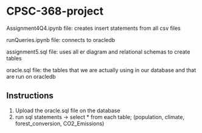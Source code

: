 # CPSC-368-project

Assignment4Q4.ipynb file: creates insert statements from all csv files

runQueries.ipynb file: connects to oracledb

assignment5.sql file: uses all er diagram and relational schemas to create tables

oracle.sql file: the tables that we are actually using in our database and that are run on oracledb


## Instructions
1. Upload the oracle.sql file on the database
2. run sql statements -> select * from each table; (population, climate, forest_conversion, CO2_Emissions)
